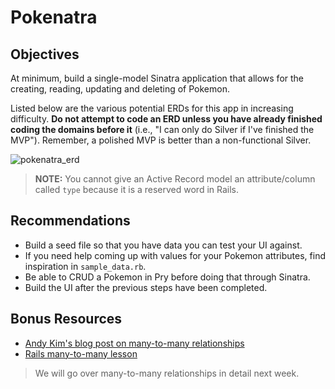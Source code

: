 # Pokenatra

## Objectives

At minimum, build a single-model Sinatra application that allows for the creating, reading, updating and deleting of Pokemon.

Listed below are the various potential ERDs for this app in increasing difficulty. **Do not attempt to code an ERD unless you have already finished coding the domains before it** (i.e., "I can only do Silver if I've finished the MVP"). Remember, a polished MVP is better than a non-functional Silver.

![pokenatra_erd](pokenatra_erd.png)

> **NOTE:** You cannot give an Active Record model an attribute/column called `type` because it is a reserved word in Rails.

## Recommendations

- Build a seed file so that you have data you can test your UI against.
- If you need help coming up with values for your Pokemon attributes, find inspiration in `sample_data.rb`.
- Be able to CRUD a Pokemon in Pry before doing that through Sinatra.
- Build the UI after the previous steps have been completed.

## Bonus Resources

- [Andy Kim's blog post on many-to-many relationships](http://andrewsunglaekim.github.io/many-actives-to-many-records/)
- [Rails many-to-many lesson](https://github.com/ga-wdi-lessons/rails-many-to-many)

> We will go over many-to-many relationships in detail next week.
